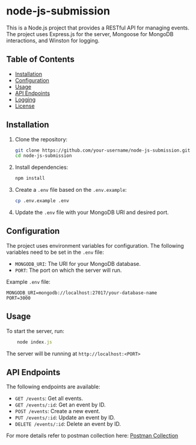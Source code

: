 # node-js-submission

This is a Node.js project that provides a RESTful API for managing events. The project uses Express.js for the server, Mongoose for MongoDB interactions, and Winston for logging.

## Table of Contents

- [Installation](#installation)
- [Configuration](#configuration)
- [Usage](#usage)
- [API Endpoints](#api-endpoints)
- [Logging](#logging)
- [License](#license)

## Installation

1. Clone the repository:
    ```sh
    git clone https://github.com/your-username/node-js-submission.git
    cd node-js-submission
    ```

2. Install dependencies:
    ```sh
    npm install
    ```

3. Create a `.env` file based on the `.env.example`:
    ```sh
    cp .env.example .env
    ```

4. Update the `.env` file with your MongoDB URI and desired port.

## Configuration

The project uses environment variables for configuration. The following variables need to be set in the `.env` file:

- `MONGODB_URI`: The URI for your MongoDB database.
- `PORT`: The port on which the server will run.

Example `.env` file:
```env
MONGODB_URI=mongodb://localhost:27017/your-database-name
PORT=3000
```

## Usage
To start the server, run:
```js
    node index.js
```
The server will be running at `http://localhost:<PORT>`

## API Endpoints

The following endpoints are available:

- `GET /events`: Get all events.
- `GET /events/:id`: Get an event by ID.
- `POST /events`: Create a new event.
- `PUT /events/:id`: Update an event by ID.
- `DELETE /events/:id`: Delete an event by ID.

For more details refer to postman collection here: [Postman Collection](https://www.postman.com/spacecraft-astronomer-56970938/workspace/my-proj/collection/29989847-b0683cc5-1c3d-4ee5-932e-39c5f3f2afa2?action=share&source=copy-link&creator=29989847)